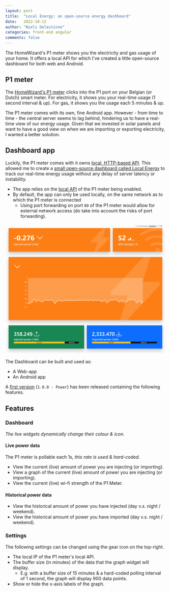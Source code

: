 ```yaml
---
layout: post
title:  "Local Energy: an open-source energy dashboard"
date:   2022-10-12
author: "Niels Delestinne"
categories: front-end angular
comments: false
---
```


The HomeWizard's P1 meter shows you the electricity and gas usage of your home. 
It offers a local API for which I've created a little open-source dashboard for both web and Android.

<!--more-->

## P1 meter

The [HomeWizard's P1 meter](https://www.homewizard.com/p1-meter/) clicks into the P1 port on your Belgian (or Dutch) smart meter. 
For electricity, it shows you your real-time usage (1 second interval & up). For gas, it shows you the usage each 5 minutes & up.

The P1 meter comes with its own, fine Android app. However - from time to time - the central server seems to lag behind, hindering us to have a real-time view of our energy usage. Given that we invested in solar panels and want to have a good view on when we are importing or exporting electricity, I wanted a better solution.

## Dashboard app 

Luckily, the P1 meter comes with it owns [local, HTTP-based API](https://homewizard-energy-api.readthedocs.io/). 
This allowed me to create a [small open-source dashboard called Local Energy](https://github.com/nielsdelestinne/homewizard-local-energy) to track our real-time energy usage without any delay of server latency or instability.
- The app relies on the [local API](https://homewizard-energy-api.readthedocs.io/) of the P1 meter being enabled.
- By default, the app can only be used locally, on the same network as to which the P1 meter is connected 
     - Using port forwarding on port `80` of the P1 meter would allow for external network access (do take into account the risks of port forwarding).

![Local Energy - Web App Dashboard](/assets/img/2022-10-08/web-app-dashboard.png)

The Dashboard can be built and used as:
- A Web-app
- An Android app

A [first version](https://github.com/nielsdelestinne/homewizard-local-energy/releases/tag/v1.0.0) (`1.0.0 - Power`) has been released containing the following features.

## Features

### Dashboard

_The live widgets dynamically change their colour & icon._

#### Live power data
The P1 meter is pollable each 1s, _this rate is used & hard-coded_.
- View the current (live) amount of power you are injecting (or importing).
- View a graph of the current (live) amount of power you are injecting (or importing).
- View the current (live) wi-fi strength of the P1 Meter.

#### Historical power data
- View the historical amount of power you have injected (day v.s. night / weekend).
- View the historical amount of power you have imported (day v.s. night / weekend).

### Settings

The following settings can be changed using the gear icon on the top-right.
- The local IP of the P1 meter's local API.
- The buffer size (in minutes) of the data that the graph widget will display.
    - E.g. with a buffer size of 15 minutes & a hard-coded polling interval of 1 second, the graph will display 900 data points.
- Show or hide the x-axis labels of the graph.